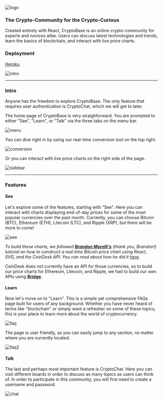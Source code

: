 ![logo](https://raw.githubusercontent.com/tmiess/CryptoBase/master/cryptobase_Wordmark.png)

### The Crypto-Community for the Crypto-Curious
Created entirely with React, CryptoBase is an online crypto-community for experts and novices alike. Users can discuss latest technologies and trends, learn the basics of blockchain, and interact with live price charts.

### Deployment 
[Heroku](https://crypto-base.herokuapp.com/)

![intro](https://raw.githubusercontent.com/tmiess/CryptoBase/master/CryptoBase/Cryptobase_intro.PNG)

- - - -

### Intro
Anyone has the freedom to explore CryptoBase. The only feature that requires user authentication is CryptoChat, which we will get to later.

The home page of CryptoBase is very straighforward. You are prompted to either "See", "Learn", or "Talk" via the three tabs on the menu bar.

![menu](https://raw.githubusercontent.com/tmiess/CryptoBase/master/CryptoBase/Cryptobase_menu.PNG)

You can dive right in by using our real-time conversion tool on the top right.

![conversion](https://raw.githubusercontent.com/tmiess/CryptoBase/master/CryptoBase/Cryptobase_conversion.PNG)

Or you can interact with live price charts on the right side of the page.

![sidebar](https://raw.githubusercontent.com/tmiess/CryptoBase/master/CryptoBase/Cryptobase_sidebar.PNG)

- - - -

### Features

#### See

Let's explore some of the features, starting with "See". Here you can interact with charts displaying end-of-day prices for some of the most popular currencies over the past month. Currently, you can choose Bitcoin (BTC), Ethereum (ETH), Litecoin (LTC), and Ripple (XRP), but there will be more to come!

![see](https://raw.githubusercontent.com/tmiess/CryptoBase/master/CryptoBase/Cryptobase_chart.PNG)

*To build these charts, we followed [**Brandon Morelli's**](https://github.com/bmorelli25) (thank you, Brandon!) tutorial on how to construct a real time Bitcoin price chart using React, SVG, and the CoinDesk API. You can read about how he did it [here](https://codeburst.io/how-i-built-an-interactive-30-day-bitcoin-price-graph-with-react-and-an-api-6fe551c2ab1d).*

CoinDesk does not currently have an API for those currencies, so to build our price charts for Ethereum, Litecoin, and Ripple, we had to build our own APIs using [**Bridge**](https://getbridgeapp.co/).

#### Learn

Now let's move on to "Learn". This is a simple yet comprehensive FAQs page built for users of any background. Whether you have never heard of terms like "blockchain" or simply want a refresher on some of these topics, this is your place to learn more about the world of cryptocurrency.

![faq](https://raw.githubusercontent.com/tmiess/CryptoBase/master/CryptoBase/Cryptobase_faq.PNG)

The page is user friendly, as you can easily jump to any section, no matter where you are currently located.

![faq2](https://raw.githubusercontent.com/tmiess/CryptoBase/master/CryptoBase/Cryptobase_faq2.PNG)

#### Talk

The last and perhaps most important feature is CryptoChat. Here you can visit different boards in order to discuss as many topics as users can think of. In order to participate in this community, you will first need to create a username and password.

![chat](https://raw.githubusercontent.com/tmiess/CryptoBase/master/CryptoBase/Cryptobase_chat.PNG)
